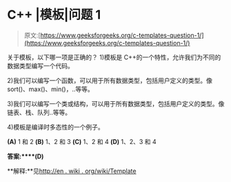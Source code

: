 # C++ |模板|问题 1

> 原文:[https://www.geeksforgeeks.org/c-templates-question-1/](https://www.geeksforgeeks.org/c-templates-question-1/)

关于模板，以下哪一项是正确的？
1)模板是 C++的一个特性，允许我们为不同的数据类型编写一个代码。

2)我们可以编写一个函数，可以用于所有数据类型，包括用户定义的类型。像 sort()、max()、min()，..等等。

3)我们可以编写一个类或结构，可以用于所有数据类型，包括用户定义的类型。像链表、栈、队列..等等。

4)模板是编译时多态性的一个例子。

**(A)** 1 和 2
**(B)** 1、2 和 3
**(C)** 1、2 和 4
**(D)** 1、2、3 和 4

**答案:****(D)**

**解释:**见[http://en . wiki . org/wiki/Template](http://en.wikipedia.org/wiki/Template_(C%2B%2B))